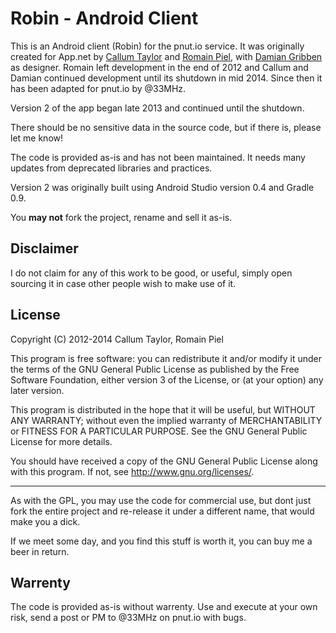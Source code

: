 # Robin - Android Client

This is an Android client (Robin) for the pnut.io service. It was originally created for App.net by [Callum Taylor](http://callumtaylor.net) and [Romain Piel](http://romainpiel.com/), with [Damian Gribben](https://twitter.com/simpleline) as designer. Romain left development in the end of 2012 and Callum and Damian continued development until its shutdown in mid 2014. Since then it has been adapted for pnut.io by @33MHz.

Version 2 of the app began late 2013 and continued until the shutdown.

There should be no sensitive data in the source code, but if there is, please let me know!

The code is provided as-is and has not been maintained. It needs many updates from deprecated libraries and practices.

Version 2 was originally built using Android Studio version 0.4 and Gradle 0.9.

You **may not** fork the project, rename and sell it as-is.

## Disclaimer

I do not claim for any of this work to be good, or useful, simply open sourcing it in case other people wish to make use of it.

## License
Copyright (C) 2012-2014 Callum Taylor, Romain Piel

This program is free software: you can redistribute it and/or modify
it under the terms of the GNU General Public License as published by
the Free Software Foundation, either version 3 of the License, or
(at your option) any later version.

This program is distributed in the hope that it will be useful,
but WITHOUT ANY WARRANTY; without even the implied warranty of
MERCHANTABILITY or FITNESS FOR A PARTICULAR PURPOSE. See the
GNU General Public License for more details.

You should have received a copy of the GNU General Public License
along with this program.  If not, see <http://www.gnu.org/licenses/>.

*************

As with the GPL, you may use the code for commercial use, but dont just fork the entire project and re-release it under a different name, that would make you a dick.

If we meet some day, and you find this stuff is worth it, you can buy me a beer in return.

## Warrenty

The code is provided as-is without warrenty. Use and execute at your own risk, send a post or PM to @33MHz on pnut.io with bugs.